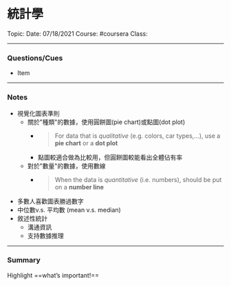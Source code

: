 # 統計學

Topic: 
Date: 07/18/2021
Course: #coursera
Class:

---

### Questions/Cues
- Item
---
### Notes
- 視覺化圖表準則
	- 關於"種類"的數據，使用圓餅圖(pie chart)或點圖(dot plot)
		- > For data that is *qualitative* (e.g. colors, car types,...), use a **pie chart** or a **dot plot**
		- 點圖較適合做為比較用，但圓餅圖較能看出全體佔有率
	- 對於"數量"的數據，使用數線
		- > When the data is *quantitative* (i.e. numbers), should be put on a **number line**
- 多數人喜歡圖表勝過數字
- 中位數v.s. 平均數 (mean v.s. median)
- 敘述性統計
	- 溝通資訊
	- 支持數據推理 
---
### Summary
Highlight     ==what’s important!==

#### 